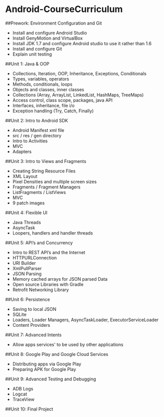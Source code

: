 Android-CourseCurriculum
=================


##Prework: Environment Configuration and Git

  - Install and configure Android Studio
  - Install GenyMotion and VirtualBox 
  - Install JDK 1.7 and configure Android studio to use it rather than 1.6 
  - Install and configure Git  
  - Explain unit testing 

##Unit 1: Java & OOP 

  - Collections, Iteration, OOP, Inheritance, Exceptions, Conditionals
  - Types, variables, operators 
  - Methods, conditionals, loops
  - Objects and classes, inner classes 
  - Collections (Array, ArrayList, LinkedList, HashMaps, TreeMaps)  
  - Access control, class scope, packages, java API 
  - Interfaces, inheritance, file i/o 
  - Exception handling (Try, Catch, Finally) 

##Unit 2: Intro to Android SDK

  - Android Manifest xml file 
  - src / res / gen directory 
  - Intro to Activities 
  - MVC
  - Adapters

##Unit 3: Intro to Views and Fragments

  - Creating String Resource Files 
  - XML Layout 
  - Pixel Densities and multiple screen sizes 
  - Fragments / Fragment Managers 
  - ListFragments / ListViews 
  - MVC
  - 9 patch images 

##Unit 4: Flexible UI

  - Java Threads 
  - AsyncTask
  - Loopers, handlers and handler threads 

##Unit 5: API’s and Concurrency 

  - Intro to REST API’s and the Internet 
  - HTTPURLConnection 
  - URI Builder 
  - XmlPullParser
  - JSON Parsing 
  - Memory cached arrays for JSON parsed Data 
  - Open source Libraries with Gradle 
  - Retrofit Networking Library

##Unit 6: Persistence

  - Saving to local JSON 
  - SQLite 
  - Loaders, Loader Managers, AsyncTaskLoader, ExecutorServiceLoader
  - Content Providers

##Unit 7: Advanced Intents 
  - Allow apps services' to be used by other applications
  
##Unit 8: Google Play and Google Cloud Services 
  - Distributing apps via Google Play 
  - Preparing APK for Google Play 

##Unit 9: Advanced Testing and Debugging 
  - ADB Logs 
  - Logcat
  - TraceView 

##Unit 10: Final Project

